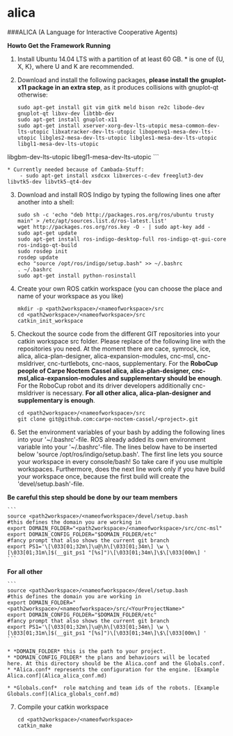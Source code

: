 # alica
###ALICA (A Language for Interactive Cooperative Agents)

**Howto Get the Framework Running**

1. Install Ubuntu 14.04 LTS with a partition of at least 60 GB. * is one of {U, X, K}, where U and K are recommended. 

2. Download and install the following packages, **please install the gnuplot-x11 package in an extra step**, as it produces collisions with gnuplot-qt otherwise: 

	```
   	sudo apt-get install git vim gitk meld bison re2c libode-dev gnuplot-qt libxv-dev libtbb-dev
   	sudo apt-get install gnuplot-x11
   	sudo apt-get install xserver-xorg-dev-lts-utopic mesa-common-dev-lts-utopic libxatracker-dev-lts-utopic libopenvg1-mesa-dev-lts-utopic libgles2-mesa-dev-lts-utopic libgles1-mesa-dev-lts-utopic libgl1-mesa-dev-lts-utopic 
libgbm-dev-lts-utopic libegl1-mesa-dev-lts-utopic
	```

  	* Currently needed because of Cambada-Stuff: 
		- sudo apt-get install xsdcxx libxerces-c-dev freeglut3-dev libvtk5-dev libvtk5-qt4-dev
	
3. Download and install ROS Indigo by typing the following lines one after another into a shell: 

	```
	sudo sh -c 'echo "deb http://packages.ros.org/ros/ubuntu trusty main" > /etc/apt/sources.list.d/ros-latest.list'
	wget http://packages.ros.org/ros.key -O - | sudo apt-key add -
	sudo apt-get update
	sudo apt-get install ros-indigo-desktop-full ros-indigo-qt-gui-core ros-indigo-qt-build
	sudo rosdep init
	rosdep update 
	echo "source /opt/ros/indigo/setup.bash" >> ~/.bashrc
	. ~/.bashrc
	sudo apt-get install python-rosinstall
	```

4. Create your own ROS catkin workspace (you can choose the place and name of your workspace as you like) 

	```
	mkdir -p <path2workspace>/<nameofworkspace>/src
	cd <path2workspace>/<nameofworkspace>/src
	catkin_init_workspace
	```

5. Checkout the source code from the different GIT repositories into your catkin workspace src folder. Please replace <project> of the following line with the repositories you need. At the moment there are cace, symrock, ice, alica, alica-plan-designer, alica-expansion-modules, cnc-msl, cnc-msldriver, cnc-turtlebots, cnc-naos, supplementary. For the **RoboCup people of Carpe Noctem Cassel alica, alica-plan-designer, cnc-msl,alica-expansion-modules and supplementary should be enough**. For the RoboCup robot and its driver developers additionally cnc-msldriver is necessary. **For all other alica, alica-plan-designer and supplementary is enough**. 

	```
	cd <path2workspace>/<nameofworkspace>/src
	git clone git@github.com:carpe-noctem-cassel/<project>.git
	```

6. Set the environment variables of your bash by adding the following lines into your '~/.bashrc'-file. ROS already added its own environment variable into your '~/.bashrc'-file. The lines below have to be inserted below 'source /opt/ros/indigo/setup.bash'. The first line lets you source your workspace in every console/bash! So take care if you use multiple workspaces. Furthermore, does the next line work only if you have build your workspace once, because the first build will create the 'devel/setup.bash'-file. 

**Be careful this step should be done by our team members**

	```
	source <path2workspace>/<nameofworkspace>/devel/setup.bash
	#this defines the domain you are working in
	export DOMAIN_FOLDER="<path2workspace>/<nameofworkspace>/src/cnc-msl"
	export DOMAIN_CONFIG_FOLDER="$DOMAIN_FOLDER/etc"
	#fancy prompt that also shows the current git branch
	export PS1='\[\033[01;32m\]\u@\h\[\033[01;34m\] \w \[\033[01;31m\]$(__git_ps1 "[%s]")\[\033[01;34m\]\$\[\033[00m\] '
	```

**For all other**

	```
	source <path2workspace>/<nameofworkspace>/devel/setup.bash
	#this defines the domain you are working in
	export DOMAIN_FOLDER="<path2workspace>/<nameofworkspace>/src/<YourProjectName>"
	export DOMAIN_CONFIG_FOLDER="$DOMAIN_FOLDER/etc"
	#fancy prompt that also shows the current git branch
	export PS1='\[\033[01;32m\]\u@\h\[\033[01;34m\] \w \[\033[01;31m\]$(__git_ps1 "[%s]")\[\033[01;34m\]\$\[\033[00m\] '
	```

	* *DOMAIN_FOLDER* this is the path to your project.
	* *DOMAIN_CONFIG_FOLDER* the plans and behaviours will be located here. At this directory should be the Alica.conf and the Globals.conf. 
	* *Alica.conf* represents the configuration for the engine. [Example Alica.conf](Alica_alica_conf.md)

	* *Globals.conf*  role matching and team ids of the robots. [Example Globals.conf](Alica_globals_conf.md)


7. Compile your catkin workspace 

	```
	cd <path2workspace>/<nameofworkspace>
	catkin_make
	```


